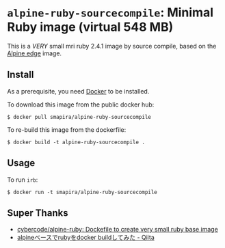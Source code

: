 # `alpine-ruby-sourcecompile`: Minimal Ruby image (virtual 548 MB)

This is a *VERY* small mri ruby 2.4.1 image by source compile, based on the [Alpine edge](https://hub.docker.com/_/alpine/) image.

## Install

As a prerequisite, you need [Docker](https://docker.com) to be installed.

To download this image from the public docker hub:

	$ docker pull smapira/alpine-ruby-sourcecompile

To re-build this image from the dockerfile:

	$ docker build -t alpine-ruby-sourcecompile .

## Usage

To run `irb`:

	$ docker run -t smapira/alpine-ruby-sourcecompile


## Super Thanks
- [cybercode/alpine-ruby: Dockefile to create very small ruby base image](https://github.com/cybercode/alpine-ruby)
- [alpineベースでrubyをdocker buildしてみた - Qiita](http://qiita.com/tknzk/items/ee9b4ca664c8f3bce042)
